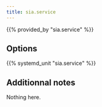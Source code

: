 ```yaml
---
title: sia.service
---
```


{{% provided_by "sia.service" %}}

## Options

{{% systemd_unit "sia.service" %}}

## Additionnal notes

Nothing here.